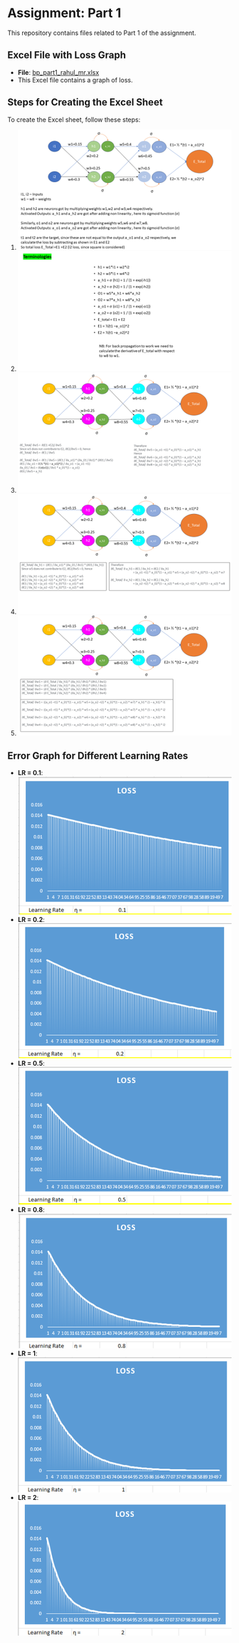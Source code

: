 # Assignment: Part 1

This repository contains files related to Part 1 of the assignment.

## Excel File with Loss Graph

- **File**: [bp_part1_rahul_mr.xlsx](bp_part1_rahul_mr.xlsx)
- This Excel file contains a graph of loss.

## Steps for Creating the Excel Sheet

To create the Excel sheet, follow these steps:

1. ![BP1.png](https://github.com/mrrahul011/ERAV2/raw/main/Session%206/Part%201/BP1.png)
2. ![BP2.png](https://github.com/mrrahul011/ERAV2/raw/main/Session%206/Part%201/BP2.png)
3. ![BP3.png](https://github.com/mrrahul011/ERAV2/raw/main/Session%206/Part%201/BP3.png)
4. ![BP4.png](https://github.com/mrrahul011/ERAV2/raw/main/Session%206/Part%201/BP4.png)
5. ![BP5.png](https://github.com/mrrahul011/ERAV2/raw/main/Session%206/Part%201/BP5.png)

## Error Graph for Different Learning Rates

- **LR = 0.1**: ![LR_0_1.png](https://github.com/mrrahul011/ERAV2/raw/main/Session%206/Part%201/LR_0_1.png)
- **LR = 0.2**: ![LR_0_2.png](https://github.com/mrrahul011/ERAV2/raw/main/Session%206/Part%201/LR_0_2.png)
- **LR = 0.5**: ![LR_0_5.png](https://github.com/mrrahul011/ERAV2/raw/main/Session%206/Part%201/LR_0_5.png)
- **LR = 0.8**: ![LR_0_8.png](https://github.com/mrrahul011/ERAV2/raw/main/Session%206/Part%201/LR_0_8.png)
- **LR = 1**: ![LR_1.png](https://github.com/mrrahul011/ERAV2/raw/main/Session%206/Part%201/LR_1.png)
- **LR = 2**: ![LR_2.png](https://github.com/mrrahul011/ERAV2/raw/main/Session%206/Part%201/LR_2.png)


